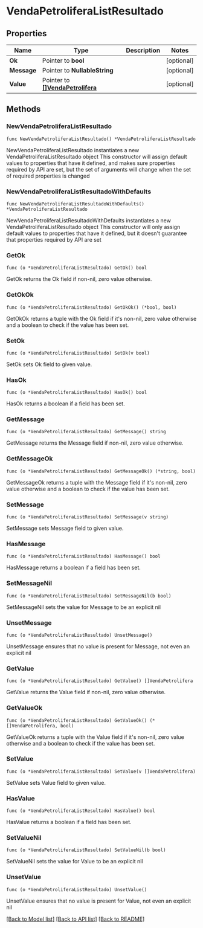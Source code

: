 # VendaPetroliferaListResultado

## Properties

Name | Type | Description | Notes
------------ | ------------- | ------------- | -------------
**Ok** | Pointer to **bool** |  | [optional] 
**Message** | Pointer to **NullableString** |  | [optional] 
**Value** | Pointer to [**[]VendaPetrolifera**](VendaPetrolifera.md) |  | [optional] 

## Methods

### NewVendaPetroliferaListResultado

`func NewVendaPetroliferaListResultado() *VendaPetroliferaListResultado`

NewVendaPetroliferaListResultado instantiates a new VendaPetroliferaListResultado object
This constructor will assign default values to properties that have it defined,
and makes sure properties required by API are set, but the set of arguments
will change when the set of required properties is changed

### NewVendaPetroliferaListResultadoWithDefaults

`func NewVendaPetroliferaListResultadoWithDefaults() *VendaPetroliferaListResultado`

NewVendaPetroliferaListResultadoWithDefaults instantiates a new VendaPetroliferaListResultado object
This constructor will only assign default values to properties that have it defined,
but it doesn't guarantee that properties required by API are set

### GetOk

`func (o *VendaPetroliferaListResultado) GetOk() bool`

GetOk returns the Ok field if non-nil, zero value otherwise.

### GetOkOk

`func (o *VendaPetroliferaListResultado) GetOkOk() (*bool, bool)`

GetOkOk returns a tuple with the Ok field if it's non-nil, zero value otherwise
and a boolean to check if the value has been set.

### SetOk

`func (o *VendaPetroliferaListResultado) SetOk(v bool)`

SetOk sets Ok field to given value.

### HasOk

`func (o *VendaPetroliferaListResultado) HasOk() bool`

HasOk returns a boolean if a field has been set.

### GetMessage

`func (o *VendaPetroliferaListResultado) GetMessage() string`

GetMessage returns the Message field if non-nil, zero value otherwise.

### GetMessageOk

`func (o *VendaPetroliferaListResultado) GetMessageOk() (*string, bool)`

GetMessageOk returns a tuple with the Message field if it's non-nil, zero value otherwise
and a boolean to check if the value has been set.

### SetMessage

`func (o *VendaPetroliferaListResultado) SetMessage(v string)`

SetMessage sets Message field to given value.

### HasMessage

`func (o *VendaPetroliferaListResultado) HasMessage() bool`

HasMessage returns a boolean if a field has been set.

### SetMessageNil

`func (o *VendaPetroliferaListResultado) SetMessageNil(b bool)`

 SetMessageNil sets the value for Message to be an explicit nil

### UnsetMessage
`func (o *VendaPetroliferaListResultado) UnsetMessage()`

UnsetMessage ensures that no value is present for Message, not even an explicit nil
### GetValue

`func (o *VendaPetroliferaListResultado) GetValue() []VendaPetrolifera`

GetValue returns the Value field if non-nil, zero value otherwise.

### GetValueOk

`func (o *VendaPetroliferaListResultado) GetValueOk() (*[]VendaPetrolifera, bool)`

GetValueOk returns a tuple with the Value field if it's non-nil, zero value otherwise
and a boolean to check if the value has been set.

### SetValue

`func (o *VendaPetroliferaListResultado) SetValue(v []VendaPetrolifera)`

SetValue sets Value field to given value.

### HasValue

`func (o *VendaPetroliferaListResultado) HasValue() bool`

HasValue returns a boolean if a field has been set.

### SetValueNil

`func (o *VendaPetroliferaListResultado) SetValueNil(b bool)`

 SetValueNil sets the value for Value to be an explicit nil

### UnsetValue
`func (o *VendaPetroliferaListResultado) UnsetValue()`

UnsetValue ensures that no value is present for Value, not even an explicit nil

[[Back to Model list]](../README.md#documentation-for-models) [[Back to API list]](../README.md#documentation-for-api-endpoints) [[Back to README]](../README.md)


